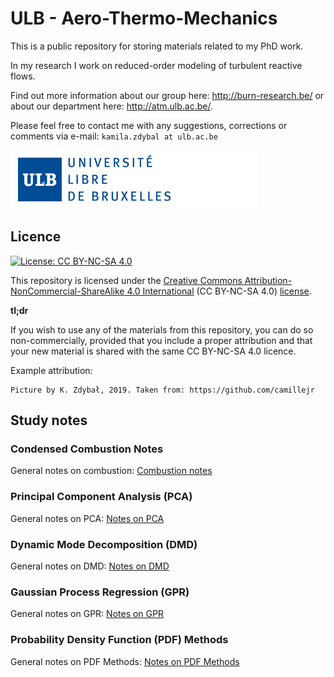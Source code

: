 # ULB - Aero-Thermo-Mechanics

This is a public repository for storing materials related to my PhD work.

In my research I work on reduced-order modeling of turbulent reactive flows.

Find out more information about our group here: http://burn-research.be/ or about our department here: http://atm.ulb.ac.be/.

Please feel free to contact me with any suggestions, corrections or comments via e-mail: `kamila.zdybal at ulb.ac.be`

![Screenshot](/DWGs/logoulb.gif)

## Licence

[![License: CC BY-NC-SA 4.0](https://img.shields.io/badge/License-CC%20BY--NC--SA%204.0-lightgrey.svg)](https://creativecommons.org/licenses/by-nc-sa/4.0/)

This repository is licensed under the [Creative Commons Attribution-NonCommercial-ShareAlike 4.0 International](https://creativecommons.org/licenses/by-nc-sa/4.0/) (CC BY-NC-SA 4.0) [license](https://creativecommons.org/licenses/by-nc-sa/4.0/legalcode).

__tl;dr__

If you wish to use any of the materials from this repository, you can do so non-commercially, provided that you include a proper attribution and that your new material is shared with the same CC BY-NC-SA 4.0 licence.

Example attribution:

```
Picture by K. Zdybał, 2019. Taken from: https://github.com/camillejr
```

## Study notes

### Condensed Combustion Notes

General notes on combustion: [Combustion notes](https://github.com/camillejr/ulb-atm-phd/raw/master/combustion/c-c-n.pdf)

### Principal Component Analysis (PCA)

General notes on PCA: [Notes on PCA](https://github.com/camillejr/ulb-atm-phd/raw/master/PCA/PCA.pdf)

### Dynamic Mode Decomposition (DMD)

General notes on DMD: [Notes on DMD](https://github.com/camillejr/ulb-atm-phd/raw/master/DMD/DMD-theory.pdf)

### Gaussian Process Regression (GPR)

General notes on GPR: [Notes on GPR](https://github.com/camillejr/ulb-atm-phd/raw/master/GPR/GPR.pdf)

### Probability Density Function (PDF) Methods

General notes on PDF Methods: [Notes on PDF Methods](https://github.com/camillejr/ulb-atm-phd/raw/master/PDF-methods/PDF-methods.pdf)
